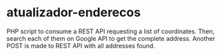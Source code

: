 # atualizador-enderecos

PHP script to consume a REST API requesting a list of coordinates. Then, search each of them on Google API to get the complete address. Another POST is made to REST API with all addresses found.
